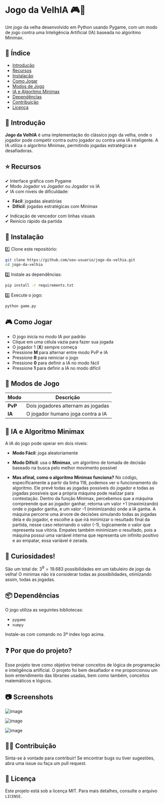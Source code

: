 # Jogo da VelhIA 🎮🤖

Um jogo da velha desenvolvido em Python usando Pygame, com um modo de jogo contra uma Inteligência Artificial (IA) baseada no algoritmo Minimax.

## 📌 Índice

- [Introdução](#introdução)
- [Recursos](#recursos)
- [Instalação](#instalação)
- [Como Jogar](#como-jogar)
- [Modos de Jogo](#modos-de-jogo)
- [IA e Algoritmo Minimax](#ia-e-algoritmo-minimax)
- [Dependências](#dependências)
- [Contribuição](#contribuição)
- [Licença](#licença)

## 🚀 Introdução

**Jogo da VelhIA** é uma implementação do clássico jogo da velha, onde o jogador pode competir contra outro jogador ou contra uma IA inteligente. A IA utiliza o algoritmo Minimax, permitindo jogadas estratégicas e desafiadoras.

## ⭐ Recursos

✔ Interface gráfica com Pygame  
✔ Modo Jogador vs Jogador ou Jogador vs IA  
✔ IA com níveis de dificuldade:

- **Fácil**: jogadas aleatórias
- **Difícil**: jogadas estratégicas com Minimax  

✔ Indicação de vencedor com linhas visuais  
✔ Reinício rápido da partida  

## 💾 Instalação

1️⃣ Clone este repositório:

```sh
git clone https://github.com/seu-usuario/jogo-da-velhia.git
cd jogo-da-velhia
```

2️⃣ Instale as dependências:

```sh
pip install -r requirements.txt
```

3️⃣ Execute o jogo:

```sh
python game.py
```

## 🎮 Como Jogar

- O jogo inicia no modo IA por padrão
- Clique em uma célula vazia para fazer sua jogada
- O jogador 1 (**X**) sempre começa
- Pressione **M** para alternar entre modo PvP e IA
- Pressione **R** para reiniciar o jogo
- Pressione **0** para definir a IA no modo fácil
- Pressione **1** para definir a IA no modo difícil

## 🔄 Modos de Jogo

| Modo | Descrição |
|------|-------------|
| **PvP** | Dois jogadores alternam as jogadas |
| **IA** | O jogador humano joga contra a IA |

## 🧠 IA e Algoritmo Minimax

A IA do jogo pode operar em dois níveis:

- **Modo Fácil**: joga aleatoriamente
- **Modo Difícil**: usa o **Minimax**, um algoritmo de tomada de decisão baseado na busca pelo melhor movimento possível

- **Mas afinal, como o algoritmo Minimax funciona?**
No código, especificamente a partir da linha 118, podemos ver o funcionamento do algoritmo. Ele prevê todas as jogadas possíveis do jogador
e todas as jogadas possíveis que a própria máquina pode realizar para contestação. Dentro da função Minimax, percebemos que a máquina compreende
que ao jogador ganhar, retorna um valor +1 (maximizando) onde o jogador ganha, e um valor -1 (minimizando) onde a IA ganha. A máquina percorre
uma árvore de decisões simulando todas as jogadas dela e do jogador, e escolhe a que irá minimizar o resultado final da partida, nesse caso
retornando o valor (-1), logicamente o valor que representa sua vitória. Empates também minimizam o resultado, pois a máquina possui uma variável
interna que representa um infinito positivo e ao empatar, essa variável é zerada.

## 🤔 Curiosidades!

São um total de: $3^9 = 19.683$ possibilidades em um tabuleiro de jogo da velha! O minimax não irá considerar todas as possibilidades,
otimizando assim, todas as jogadas.


## 📦 Dependências

O jogo utiliza as seguintes bibliotecas:

- `pygame`
- `numpy`

Instale-as com comando no 3º index logo acima.

## ❓ Por que do projeto?

Esse projeto teve como objetivo treinar conceitos de lógica de programação e inteligência artificial. O projeto foi bem desafiador
e me proporcionou um bom entendimento das libraries usadas, bem como também, conceitos matemáticos e lógicos.

## 📷 Screenshots

![image](https://github.com/user-attachments/assets/25636075-4f83-44e3-817f-ced3439d564a)

![image](https://github.com/user-attachments/assets/402de69d-0e09-4f18-bf19-58568003f332)

![image](https://github.com/user-attachments/assets/1f614f07-e982-4471-a5ee-ee12a3370c57)

## 👨‍💻 Contribuição

Sinta-se à vontade para contribuir! Se encontrar bugs ou tiver sugestões, abra uma issue ou faça um pull request.

## 📜 Licença

Este projeto está sob a licença MIT. Para mais detalhes, consulte o arquivo `LICENSE`.
